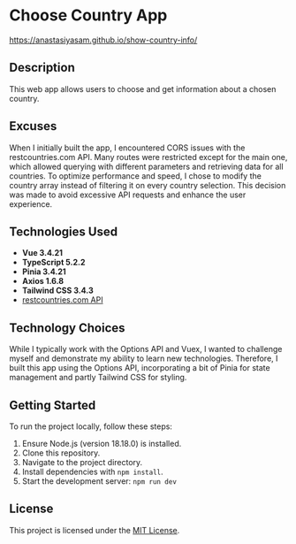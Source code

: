 # Choose Country App
https://anastasiyasam.github.io/show-country-info/

## Description
This web app allows users to choose and get information about a chosen country.

## Excuses  
When I initially built the app, I encountered CORS issues with the restcountries.com API. Many routes were restricted except for the main one, which allowed querying with different parameters and retrieving data for all countries. To optimize performance and speed, I chose to modify the country array instead of filtering it on every country selection. This decision was made to avoid excessive API requests and enhance the user experience.

## Technologies Used
- **Vue 3.4.21**
- **TypeScript 5.2.2**
- **Pinia 3.4.21**
- **Axios 1.6.8**
- **Tailwind CSS 3.4.3**
- [restcountries.com API](https://restcountries.com)

## Technology Choices
While I typically work with the Options API and Vuex, I wanted to challenge myself and demonstrate my ability to learn new technologies. Therefore, I built this app using the Options API, incorporating a bit of Pinia for state management and partly Tailwind CSS for styling.

## Getting Started
To run the project locally, follow these steps:

1. Ensure Node.js (version 18.18.0) is installed.
2. Clone this repository.
3. Navigate to the project directory.
4. Install dependencies with `npm install`.
5. Start the development server: `npm run dev`

## License
This project is licensed under the [MIT License](https://opensource.org/licenses/MIT).
